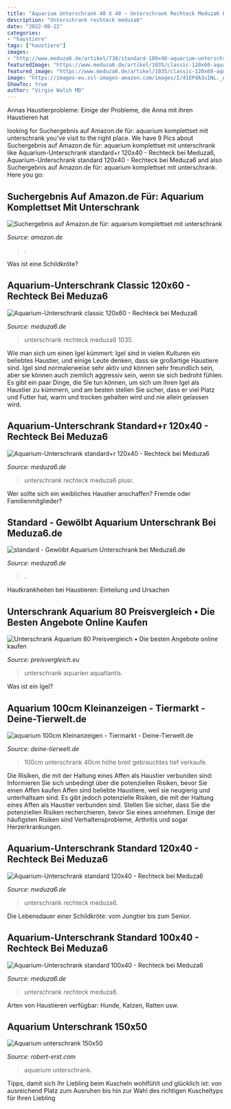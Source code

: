 ```yaml
---
title: "Aquarium Unterschrank 40 X 40 ~ Unterschrank Rechteck Meduza6 Plusr"
description: "Unterschrank rechteck meduza6"
date: "2022-08-22"
categories:
- "haustiere"
tags: ["haustiere"]
images:
- "http://www.meduza6.de/artikel/738/standard-100x40-aquarium-unterschrank.jpg"
featuredImage: "https://www.meduza6.de/artikel/1035/classic-120x60-aquarium-unterschrank.jpg"
featured_image: "https://www.meduza6.de/artikel/1035/classic-120x60-aquarium-unterschrank.jpg"
image: "https://images-eu.ssl-images-amazon.com/images/I/41EPdA3u1NL._AC_US218_.jpg"
ShowToc: true
author: "Virgie Walsh MD"
---
```



Annas Haustierprobleme: Einige der Probleme, die Anna mit ihren Haustieren hat

	

		
looking for Suchergebnis auf Amazon.de für: aquarium komplettset mit unterschrank you've visit to the right place. We have 9 Pics about Suchergebnis auf Amazon.de für: aquarium komplettset mit unterschrank like Aquarium-Unterschrank standard+r 120x40 - Rechteck bei Meduza6, Aquarium-Unterschrank standard 120x40 - Rechteck bei Meduza6 and also Suchergebnis auf Amazon.de für: aquarium komplettset mit unterschrank. Here you go:
		
    
## Suchergebnis Auf Amazon.de Für: Aquarium Komplettset Mit Unterschrank

<img loading=lazy src="https://images-eu.ssl-images-amazon.com/images/I/41EPdA3u1NL._AC_US218_.jpg" onerror="this.onerror=null;this.src='https://tse3.mm.bing.net/th?id=OIP.Z59GwylvNki9b5uJkbstQgAAAA&amp;pid=15.1';" alt="Suchergebnis auf Amazon.de für: aquarium komplettset mit unterschrank">

_Source: amazon.de_

>. 

	

Was ist eine Schildkröte?

    
## Aquarium-Unterschrank Classic 120x60 - Rechteck Bei Meduza6

<img loading=lazy src="https://www.meduza6.de/artikel/1035/classic-120x60-aquarium-unterschrank.jpg" onerror="this.onerror=null;this.src='https://tse4.mm.bing.net/th?id=OIP.fiyIl1UZW7LeOi3pPAtkQwHaFj&amp;pid=15.1';" alt="Aquarium-Unterschrank classic 120x60 - Rechteck bei Meduza6">

_Source: meduza6.de_

>unterschrank rechteck meduza6 1035. 

	

Wie man sich um einen Igel kümmert:
Igel sind in vielen Kulturen ein beliebtes Haustier, und einige Leute denken, dass sie großartige Haustiere sind. Igel sind normalerweise sehr aktiv und können sehr freundlich sein, aber sie können auch ziemlich aggressiv sein, wenn sie sich bedroht fühlen. Es gibt ein paar Dinge, die Sie tun können, um sich um Ihren Igel als Haustier zu kümmern, und am besten stellen Sie sicher, dass er viel Platz und Futter hat, warm und trocken gehalten wird und nie allein gelassen wird.

    
## Aquarium-Unterschrank Standard+r 120x40 - Rechteck Bei Meduza6

<img loading=lazy src="http://www.meduza6.de/artikel/440/standard-plusr-120x40-aquarium-unterschrank.jpg" onerror="this.onerror=null;this.src='https://tse3.mm.bing.net/th?id=OIP.kGiZgxBXHIXlPNkaCoFAzAHaFj&amp;pid=15.1';" alt="Aquarium-Unterschrank standard+r 120x40 - Rechteck bei Meduza6">

_Source: meduza6.de_

>unterschrank rechteck meduza6 plusr. 

	

Wer sollte sich ein weibliches Haustier anschaffen? Fremde oder Familienmitglieder?

    
## Standard - Gewölbt Aquarium Unterschrank Bei Meduza6.de

<img loading=lazy src="https://www.meduza6.de/artikel/431/standard-plusr-120x40g-aquarium-unterschrank_thn180.jpg" onerror="this.onerror=null;this.src='https://tse4.mm.bing.net/th?id=OIP.OzJh7A9gL8tcnybo9c7LYAAAAA&amp;pid=15.1';" alt="standard - Gewölbt Aquarium Unterschrank bei Meduza6.de">

_Source: meduza6.de_

>. 

	

Hautkrankheiten bei Haustieren: Einteilung und Ursachen

    
## Unterschrank Aquarium 80 Preisvergleich • Die Besten Angebote Online Kaufen

<img loading=lazy src="https://i.otto.de/i/otto/eb8b3047-b0eb-539b-ab8d-153280c24ff3.jpg?$Preset_PLA$" onerror="this.onerror=null;this.src='https://tse4.mm.bing.net/th?id=OIP.A-Fad8alk9D5Tqe6c1fTyQHaJf&amp;pid=15.1';" alt="Unterschrank Aquarium 80 Preisvergleich • Die besten Angebote online kaufen">

_Source: preisvergleich.eu_

>unterschrank aquarien aquatlantis. 

	

Was ist ein Igel?

    
## Aquarium 100cm Kleinanzeigen - Tiermarkt - Deine-Tierwelt.de

<img loading=lazy src="http://bild5.qimage.de/aquarium-mit-unterschrank-foto-bild-92007105.jpg" onerror="this.onerror=null;this.src='https://tse1.mm.bing.net/th?id=OIP.g0Pp2EGwP-7P8mqpDWjADgHaFh&amp;pid=15.1';" alt="aquarium 100cm Kleinanzeigen - Tiermarkt - Deine-Tierwelt.de">

_Source: deine-tierwelt.de_

>100cm unterschrank 40cm höhe breit gebrauchtes tief verkaufe. 

	

Die Risiken, die mit der Haltung eines Affen als Haustier verbunden sind: Informieren Sie sich unbedingt über die potenziellen Risiken, bevor Sie einen Affen kaufen
Affen sind beliebte Haustiere, weil sie neugierig und unterhaltsam sind. Es gibt jedoch potenzielle Risiken, die mit der Haltung eines Affen als Haustier verbunden sind. Stellen Sie sicher, dass Sie die potenziellen Risiken recherchieren, bevor Sie eines annehmen. Einige der häufigsten Risiken sind Verhaltensprobleme, Arthritis und sogar Herzerkrankungen.

    
## Aquarium-Unterschrank Standard 120x40 - Rechteck Bei Meduza6

<img loading=lazy src="https://www.meduza6.de/artikel/741/standard-120x40-aquarium-unterschrank.jpg" onerror="this.onerror=null;this.src='https://tse3.mm.bing.net/th?id=OIP.Dw--5yhXHcYY730FXgoIzQHaFj&amp;pid=15.1';" alt="Aquarium-Unterschrank standard 120x40 - Rechteck bei Meduza6">

_Source: meduza6.de_

>unterschrank rechteck meduza6. 

	

Die Lebensdauer einer Schildkröte: vom Jungtier bis zum Senior.

    
## Aquarium-Unterschrank Standard 100x40 - Rechteck Bei Meduza6

<img loading=lazy src="http://www.meduza6.de/artikel/738/standard-100x40-aquarium-unterschrank.jpg" onerror="this.onerror=null;this.src='https://tse4.mm.bing.net/th?id=OIP.hkeg4Wk8E__i8joFn5ANrAHaFj&amp;pid=15.1';" alt="Aquarium-Unterschrank standard 100x40 - Rechteck bei Meduza6">

_Source: meduza6.de_

>unterschrank rechteck meduza6. 

	

Arten von Haustieren verfügbar: Hunde, Katzen, Ratten usw.

    
## Aquarium Unterschrank 150x50

<img loading=lazy src="https://robert-erst.com/xyflk/tYPamvc1bWWXkT7MlKJrlwHaFj.jpg" onerror="this.onerror=null;this.src='https://tse2.mm.bing.net/th?id=OIP._PHC3vqWTauPM4JkZAYoKgAAAA&amp;pid=15.1';" alt="Aquarium unterschrank 150x50">

_Source: robert-erst.com_

>aquarium unterschrank. 

	

Tipps, damit sich Ihr Liebling beim Kuscheln wohlfühlt und glücklich ist: von ausreichend Platz zum Ausruhen bis hin zur Wahl des richtigen Kuscheltyps für Ihren Liebling

